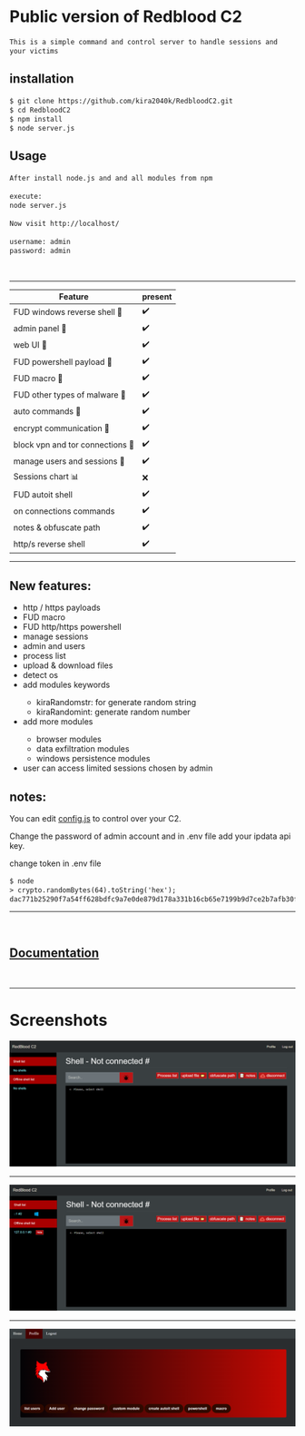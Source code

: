 # Public version of Redblood C2 
```
This is a simple command and control server to handle sessions and your victims 

```

## installation
```
$ git clone https://github.com/kira2040k/RedbloodC2.git
$ cd RedbloodC2
$ npm install
$ node server.js
```

## Usage
```
After install node.js and and all modules from npm 

execute:
node server.js 

Now visit http://localhost/

username: admin
password: admin



```
-------------------------
|Feature |present
|-----|--------|
|FUD windows reverse shell  🐞|✔️|
|admin panel 🛑|✔️|
|web UI  📱|✔️|
|FUD powershell payload 🐞|✔️|
|FUD macro 🐞|✔️|
|FUD other types of malware 🐞|✔️|
|auto commands  🤖|✔️|
|encrypt communication 🔐|✔️|
|block vpn and tor connections 🧅 |✔️|    
|manage users and sessions 📃|✔️|     
|Sessions chart 📊 |❌|
|FUD autoit shell |✔️|
|on connections commands |✔️|    
|notes & obfuscate path |✔️|    
|http/s reverse shell |✔️| 

-------------------------

## New features: 
<ul>
<li>http / https payloads </li>
<li>FUD macro</li>
<li>FUD http/https powershell</li>
<li>manage sessions</li>
<li>admin and users </li>
<li>process list</li>
<li>upload & download files</li> 
<li>detect os</li>
<li>add modules keywords</li>
<ul>
<li>kiraRandomstr: for generate random string</li>
<li> kiraRandomint: generate random number</li>
</ul>
<li>add more modules</li>
<ul>
<li>browser modules</li>
<li> data exfiltration modules</li>
<li> windows persistence modules</li>
</ul>
<li>user can access limited sessions chosen by admin</li>
</ul>

## notes:

You can edit <a href="https://github.com/kira2040k/RedbloodC2/blob/main/config.js">config.js</a> to control over your C2.

Change the password of admin account and in .env file add your ipdata api key. 

change token in .env file
```
$ node 
> crypto.randomBytes(64).toString('hex');
dac771b25290f7a54ff628bdfc9a7e0de879d178a331b16cb65e7199b9d7ce2b7afb30f406415f3852704a0decba68a5c4859a81d29ee680e6427939fd8d99a2
``` 


------------------------------------------------------------------------------
<br>

##  <a href="/docs.pdf">Documentation</a>


<br>


------------------------------------------------------------------------------

# Screenshots
<img src="images/index.png">


-------------------------------------------------------------------------------

<img src="images/index2.png">

------------------------------------------------------------------------------

<img src="images/profile.png">


